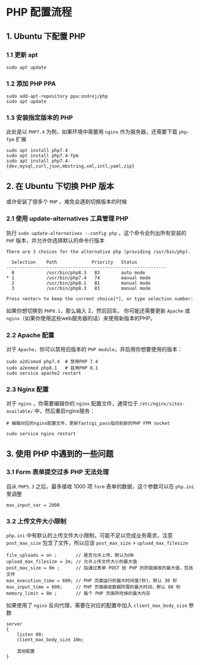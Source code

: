 # PHP 配置流程

## 1. Ubuntu 下配置 PHP

### 1.1 更新 apt
```
sudo apt update
```
### 1.2 添加 PHP PPA

```
sudo add-apt-repository ppa:ondrej/php
sudo apt update
```

### 1.3 安装指定版本的 PHP
此处是以 `PHP7.4` 为例，如果环境中需要用 `nginx` 作为服务器，还需要下载 `php-fpm` 扩展

```
sudo apt install php7.4
sudo apt install php7.4-fpm
sudo apt install php7.4-{dev,mysql,curl,json,mbstring,xml,intl,yaml,zip}
```

## 2. 在 Ubuntu 下切换 PHP 版本

或许安装了很多个 `PHP` ，难免会遇到切换版本的时候

### 2.1 使用 update-alternatives 工具管理 PHP
执行 `sudo update-alternatives --config php` ，这个命令会列出所有安装的 `PHP` 版本，并允许你选择默认的命令行版本

```
There are 3 choices for the alternative php (providing /usr/bin/php).

  Selection    Path             Priority   Status
------------------------------------------------------------
  0            /usr/bin/php8.3   83        auto mode
* 1            /usr/bin/php7.4   74        manual mode
  2            /usr/bin/php8.1   81        manual mode
  3            /usr/bin/php8.3   83        manual mode

Press <enter> to keep the current choice[*], or type selection number:
```

如果你想切换到 `PHP8.1`，那么输入 2，然后回车。
你可能还需要更新 `Apache` 或 `nginx`（如果你使用这些web服务器的话）来使用新版本的PHP。

### 2.2 Apache 配置
对于 `Apache`，你可以禁用旧版本的 `PHP module`，并启用你想要使用的版本：

```
sudo a2dismod php7.4  # 禁用PHP 7.4
sudo a2enmod php8.1   # 启用PHP 8.1
sudo service apache2 restart
```

### 2.3 Nginx 配置
对于 `nginx` ，你需要编辑你的 `nginx` 配置文件，通常位于 `/etc/nginx/sites-available/` 中，然后重启nginx服务：

```
# 编辑对应的nginx配置文件，更新fastcgi_pass指向到新的PHP FPM socket

sudo service nginx restart
```

## 3. 使用 PHP 中遇到的一些问题
### 3.1 Form 表单提交过多 PHP 无法处理

自从 `PHP5.3` 之后，最多接收 1000 项 `form` 表单的数据，这个参数可以在 `php.ini` 里调整

```
max_input_var = 2000
```

### 3.2 上传文件大小限制

`php.ini` 中有默认的上传文件大小限制，可能不足以完成业务需求，注意 `post_max_size` 包含了文件，所以应该 `post_max_size` > `upload_max_filesize`

```
file_uploads = on ;       // 是否允许上传，默认为ON
upload_max_filesize = 2m; // 允许上传文件大小的最大值
post_max_size = 8m ;      // 指通过表单 POST 给 PHP 的所能接收的最大值，包括文件
max_execution_time = 600; // PHP 页面运行的最大时间值(秒)，默认 30 秒
max_input_time = 600;     // PHP 页面接收数据所需的最大时间，默认 60 秒
memory_limit = 8m ;       // 每个 PHP 页面所吃掉的最大内存
```

如果使用了 `nginx` 反向代理，需要在对应的配置中加入 `client_max_body_size` 参数

```
server
{
    listen 80;
    client_max_body_size 10m;

    其他配置
}
```

